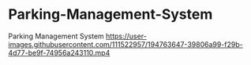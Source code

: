 # Parking-Management-System
Parking Management System
https://user-images.githubusercontent.com/111522957/194763647-39806a99-f29b-4d77-be9f-74956a243110.mp4
